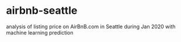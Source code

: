 # airbnb-seattle
analysis of listing price on AirBnB.com in Seattle during Jan 2020 with machine learning prediction
